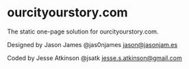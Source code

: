 ourcityourstory.com
===================

The static one-page solution for ourcityourstory.com.

Designed by Jason James
@jas0njames
jason@jasonjam.es

Coded by Jesse Atkinson
@jsatk
jesse.s.atkinson@gmail.com

